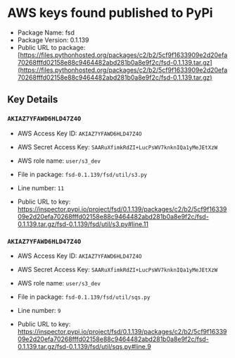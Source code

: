 # AWS keys found published to PyPi

* Package Name: fsd
* Package Version: 0.1.139
* Public URL to package: [https://files.pythonhosted.org/packages/c2/b2/5cf9f1633909e2d20efa70268fffd02158e88c9464482abd281b0a8e9f2c/fsd-0.1.139.tar.gz](https://files.pythonhosted.org/packages/c2/b2/5cf9f1633909e2d20efa70268fffd02158e88c9464482abd281b0a8e9f2c/fsd-0.1.139.tar.gz)

## Key Details

### `AKIAZ7YFAWD6HLD47Z4O`

* AWS Access Key ID: `AKIAZ7YFAWD6HLD47Z4O`
* AWS Secret Access Key: `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` 
* AWS role name: `user/s3_dev`
* File in package: `fsd-0.1.139/fsd/util/s3.py`
* Line number: `11`

* Public URL to key: https://inspector.pypi.io/project/fsd/0.1.139/packages/c2/b2/5cf9f1633909e2d20efa70268fffd02158e88c9464482abd281b0a8e9f2c/fsd-0.1.139.tar.gz/fsd-0.1.139/fsd/util/s3.py#line.11



### `AKIAZ7YFAWD6HLD47Z4O`

* AWS Access Key ID: `AKIAZ7YFAWD6HLD47Z4O`
* AWS Secret Access Key: `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` 
* AWS role name: `user/s3_dev`
* File in package: `fsd-0.1.139/fsd/util/sqs.py`
* Line number: `9`

* Public URL to key: https://inspector.pypi.io/project/fsd/0.1.139/packages/c2/b2/5cf9f1633909e2d20efa70268fffd02158e88c9464482abd281b0a8e9f2c/fsd-0.1.139.tar.gz/fsd-0.1.139/fsd/util/sqs.py#line.9


